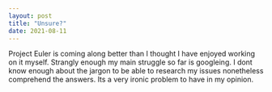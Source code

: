 ```yaml
---
layout: post
title: "Unsure?"
date: 2021-08-11
---
```


Project Euler is coming along better than I thought I have enjoyed working on it myself.
Strangly enough my main struggle so far is googleing. I dont know enough about the jargon to be able to research my issues nonetheless comprehend the answers. 
Its a very ironic problem to have in my opinion. 